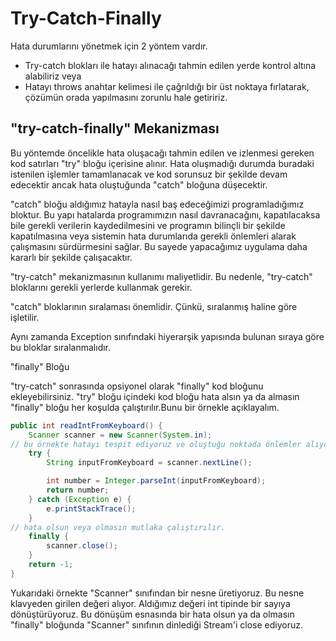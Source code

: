 # Try-Catch-Finally
Hata durumlarını yönetmek için 2 yöntem vardır.
- Try-catch blokları ile hatayı alınacağı tahmin edilen yerde kontrol altına alabiliriz veya
- Hatayı throws anahtar kelimesi ile çağrıldığı bir üst noktaya fırlatarak, çözümün orada yapılmasını zorunlu hale getiririz.

## "try-catch-finally" Mekanizması
Bu yöntemde öncelikle hata oluşacağı tahmin edilen ve izlenmesi gereken kod satırları "try" bloğu içerisine alınır. Hata oluşmadığı durumda buradaki istenilen işlemler tamamlanacak ve kod sorunsuz bir şekilde devam edecektir ancak hata oluştuğunda "catch" bloğuna düşecektir.

"catch" bloğu aldığımız hatayla nasıl baş edeceğimizi programladığımız bloktur. Bu yapı hatalarda programımızın nasıl davranacağını, kapatılacaksa bile gerekli verilerin kaydedilmesini ve programın bilinçli bir şekilde kapatılmasına veya sistemin hata durumlarıda gerekli önlemleri alarak çalışmasını sürdürmesini sağlar. Bu sayede yapacağımız uygulama daha kararlı bir şekilde çalışacaktır.

"try-catch" mekanizmasının kullanımı maliyetlidir. Bu nedenle, "try-catch" bloklarını gerekli yerlerde kullanmak gerekir.

"catch" bloklarının sıralaması önemlidir. Çünkü, sıralanmış haline göre işletilir.

Aynı zamanda Exception sınıfındaki hiyerarşik yapısında bulunan sıraya göre bu bloklar sıralanmalıdır.


"finally" Bloğu

"try-catch" sonrasında opsiyonel olarak "finally" kod bloğunu ekleyebilirsiniz. "try" bloğu içindeki kod bloğu hata alsın ya da almasın "finally" bloğu her koşulda çalıştırılır.Bunu bir örnekle açıklayalım.
```java
public int readIntFromKeyboard() {
    Scanner scanner = new Scanner(System.in);
// bu örnekte hatayı tespit ediyoruz ve oluştuğu noktada önlemler alıyoruz. 
    try {
        String inputFromKeyboard = scanner.nextLine();

        int number = Integer.parseInt(inputFromKeyboard);
        return number;
    } catch (Exception e) {
        e.printStackTrace();
    }
// hata olsun veya olmasın mutlaka çalıştırılır. 
    finally {
        scanner.close();
    }
    return -1;
}
```

Yukarıdaki örnekte "Scanner" sınıfından bir nesne üretiyoruz. Bu nesne klavyeden girilen değeri alıyor. Aldığımız değeri int tipinde bir sayıya dönüştürüyoruz. Bu dönüşüm esnasında bir hata olsun ya da olmasın "finally" bloğunda "Scanner" sınıfının dinlediği Stream'i close ediyoruz.